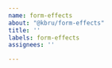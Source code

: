 ```yaml
---
name: form-effects
about: "@kbru/form-effects"
title: ''
labels: form-effects
assignees: ''

---
```



